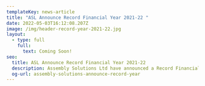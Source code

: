 ```yaml
---
templateKey: news-article
title: "ASL Announce Record Financial Year 2021-22 "
date: 2022-05-03T16:12:08.207Z
image: /img/header-record-year-2021-22.jpg
layout:
  - type: full
    full:
      text: Coming Soon!
seo:
  title: ASL Announce Record Financial Year 2021-22
  description: Assembly Solutions Ltd have announced a Record Financial Year 2021-22
  og-url: assembly-solutions-announce-record-year
---
```

